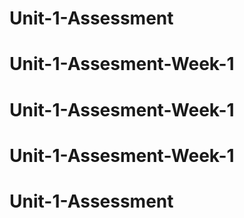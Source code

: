 # Unit-1-Assessment
# Unit-1-Assesment-Week-1
# Unit-1-Assesment-Week-1
# Unit-1-Assesment-Week-1
# Unit-1-Assessment

